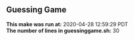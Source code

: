 ## Guessing Game
**This make was run at:** 
2020-04-28 12:59:29 PDT
<br/>
**The number of lines in guessinggame.sh:** 
30
